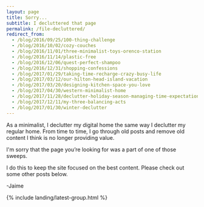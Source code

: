 ```yaml
---
layout: page
title: Sorry...
subtitle: I decluttered that page
permalink: /file-decluttered/
redirect_from:
  - /blog/2016/09/25/100-thing-challenge
  - /blog/2016/10/02/cozy-couches
  - /blog/2016/11/01/three-minimalist-toys-orenco-station
  - /blog/2016/11/14/plastic-free
  - /blog/2016/12/06/quest-perfect-shampoo
  - /blog/2016/12/31/shopping-confessions
  - /blog/2017/01/29/taking-time-recharge-crazy-busy-life
  - /blog/2017/03/12/our-hilton-head-island-vacation
  - /blog/2017/03/20/designing-kitchen-space-you-love
  - /blog/2017/04/30/western-minimalist-home
  - /blog/2017/11/28/declutter-holiday-season-managing-time-expectations
  - /blog/2017/12/11/my-three-balancing-acts
  - /blog/2017/01/30/winter-declutter
---
```


As a minimalist, I declutter my digital home the same way I declutter my regular home. From time to time, I go through old posts and remove old content I think is no longer providing value.

I'm sorry that the page you’re looking for was a part of one of those sweeps.

I do this to keep the site focused on the best content. Please check out some other posts below.

-Jaime

{% include landing/latest-group.html %}
